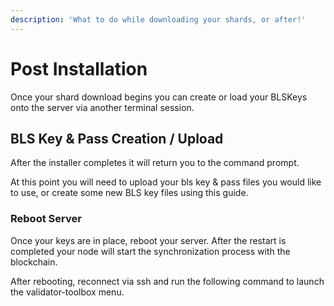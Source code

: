 ```yaml
---
description: 'What to do while downloading your shards, or after!'
---
```


# Post Installation

Once your shard download begins you can create or load your BLSKeys onto the server via another terminal session.

## BLS Key & Pass Creation / Upload

After the installer completes it will return you to the command prompt.

At this point you will need to upload your bls key & pass files you would like to use, or create some new BLS key files using this guide.

### Reboot Server

Once your keys are in place, reboot your server. After the restart is completed your node will start the synchronization process with the blockchain.

After rebooting, reconnect via ssh and run the following command to launch the validator-toolbox menu.

